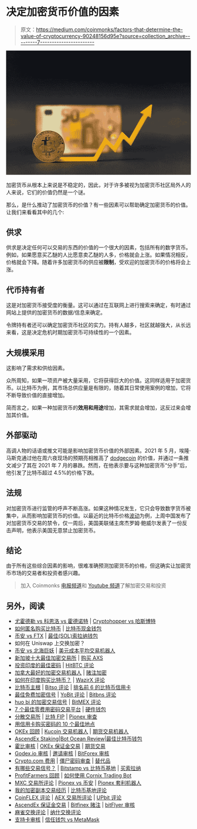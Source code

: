 # 决定加密货币价值的因素

> 原文：<https://medium.com/coinmonks/factors-that-determine-the-value-of-cryptocurrency-90248156d95e?source=collection_archive---------7----------------------->

![](img/2cc3b65eca01fd90c54aa5f27c9e44cf.png)

加密货币从根本上来说是不稳定的，因此，对于许多被视为加密货币社区局外人的人来说，它们的价值仍然是一个谜。

那么，是什么推动了加密货币的价值？有一些因素可以帮助确定加密货币的价值。让我们来看看其中的几个:

## **供求**

供求是决定任何可以交易的东西的价值的一个很大的因素，包括所有的数字货币。例如，如果愿意买乙醚的人比愿意卖乙醚的人多，价格就会上涨。如果情况相反，价格就会下降。随着许多加密货币的供应被**限制**，受欢迎的加密货币的价格将会上涨。

## **代币持有者**

这是对加密货币接受度的衡量。这可以通过在互联网上进行搜索来确定，有时通过网站上提供的加密货币的数据/信息来确定。

令牌持有者还可以确定加密货币社区的实力。持有人越多，社区就越强大，从长远来看，这是决定危机时期加密货币可持续性的一个因素。

## **大规模采用**

这影响了需求和供给因素。

众所周知，如果一项资产被大量采用，它将获得巨大的价值。这同样适用于加密货币。以比特币为例，其市场总供应量是有限的，随着其日常使用案例的增加，它将不断导致价值的直接增加。

简而言之，如果一种加密货币的**效用和用途**增加，其需求就会增加，这反过来会增加其价值。

## **外部驱动**

高调人物的话语或推文可能是影响加密货币价值的外部因素。2021 年 5 月，埃隆·马斯克通过他在周六夜现场的预期亮相推高了 [dodgecoin](https://fortune.com/2021/07/09/elon-musk-tweet-dogecoin-blockchain-bitcoin-ethereum/) 的价值，并通过一条推文减少了其在 2021 年 7 月的暴跌。然而，在他表示要与这种加密货币“分手”后，他引发了比特币超过 4.5%的价格下跌。

## **法规**

对加密货币进行监管的呼声不断高涨。如果这种情况发生，它只会导致数字货币被集中，从而影响加密货币的价值。以最近的比特币价格[波动](https://time.com/nextadvisor/investing/cryptocurrency/latest-crypto-news/)为例，上周中国发布了对加密货币交易的禁令，仅一周后，美国美联储主席杰罗姆·鲍威尔发表了一份反击声明，他表示美国无意禁止加密货币。

## **结论**

由于所有这些综合因素的影响，很难准确预测加密货币的价格，但这确实让加密货币市场的交易者和投资者感兴趣。

> 加入 Coinmonks [电报频道](https://t.me/coincodecap)和 [Youtube 频道](https://www.youtube.com/c/coinmonks/videos)了解加密交易和投资

## 另外，阅读

*   [尤霍德勒 vs 科恩洛 vs 霍德诺特](/coinmonks/youhodler-vs-coinloan-vs-hodlnaut-b1050acde55a) | [Cryptohopper vs 哈斯博特](https://blog.coincodecap.com/cryptohopper-vs-haasbot)
*   [如何匿名购买比特币](https://blog.coincodecap.com/buy-bitcoin-anonymously) | [比特币现金钱包](https://blog.coincodecap.com/bitcoin-cash-wallets)
*   [币安 vs FTX](https://blog.coincodecap.com/binance-vs-ftx) | [最佳(SOL)索拉纳钱包](https://blog.coincodecap.com/solana-wallets)
*   如何在 Uniswap 上交换加密？
*   [币安 vs 北海巨妖](https://blog.coincodecap.com/binance-vs-kraken) | [美元成本平均交易机器人](https://blog.coincodecap.com/pionex-dca-bot)
*   [新加坡十大最佳加密交易所](https://blog.coincodecap.com/crypto-exchange-in-singapore) | [购买 AXS](https://blog.coincodecap.com/buy-axs-token)
*   [投资印度的最佳密码](https://blog.coincodecap.com/best-crypto-to-invest-in-india-in-2021) | [HitBTC 评论](/coinmonks/hitbtc-review-c5143c5d53c2)
*   [加拿大最好的加密交易机器人](https://blog.coincodecap.com/5-best-crypto-trading-bots-in-canada) | [赌注加密](https://blog.coincodecap.com/staking-crypto)
*   [如何在印度购买比特币？](/coinmonks/buy-bitcoin-in-india-feb50ddfef94) | [WazirX 评论](/coinmonks/wazirx-review-5c811b074f5b)
*   [比特币主根](https://blog.coincodecap.com/bitcoin-taproot) | [Bitso 评论](https://blog.coincodecap.com/bitso-review) | [排名前 6 的比特币信用卡](/coinmonks/bitcoin-credit-card-bc8ab6f377c6)
*   [最佳免费加密信号](https://blog.coincodecap.com/free-crypto-signals) | [YoBit 评论](/coinmonks/yobit-review-175464162c62) | [Bitbns 评论](/coinmonks/bitbns-review-38256a07e161)
*   [huo bi 的加密交易信号](https://blog.coincodecap.com/huobi-crypto-trading-signals) | [BitMEX 评论](https://blog.coincodecap.com/bitmex-review)
*   [7 个最佳零费用密码交易平台](https://blog.coincodecap.com/zero-fee-crypto-exchanges) | [硬件钱包](/coinmonks/hardware-wallets-dfa1211730c6)
*   [分散交易所](https://blog.coincodecap.com/what-are-decentralized-exchanges) | [比特 FIP](https://blog.coincodecap.com/bitbns-fip) | [Pionex 审查](https://blog.coincodecap.com/pionex-review-exchange-with-crypto-trading-bot)
*   [用信用卡购买密码的 10 个最佳地点](https://blog.coincodecap.com/buy-crypto-with-credit-card)
*   [OKEx 回顾](/coinmonks/okex-review-6b369304110f) | [Kucoin 交易机器人](/coinmonks/kucoin-trading-bot-automate-your-trades-8cf0ca2138e0) | [期货交易机器人](/coinmonks/futures-trading-bots-5a282ccee3f5)
*   [AscendEx Staking](https://blog.coincodecap.com/ascendex-staking)|[Bot Ocean Review](https://blog.coincodecap.com/bot-ocean-review)|[最佳比特币钱包](https://blog.coincodecap.com/bitcoin-wallets-india)
*   [霍比审核](https://blog.coincodecap.com/huobi-review) | [OKEx 保证金交易](https://blog.coincodecap.com/okex-margin-trading) | [期货交易](https://blog.coincodecap.com/futures-trading)
*   [Godex.io 审核](/coinmonks/godex-io-review-7366086519fb) | [邀请审核](/coinmonks/invity-review-70f3030c0502) | [BitForex 审核](https://blog.coincodecap.com/bitforex-review)
*   [Crypto.com 费用](/coinmonks/binance-fees-8588ec17965) | [僵尸密码审查](/coinmonks/botcrypto-review-2021-build-your-own-trading-bot-coincodecap-6b8332d736c7) | [替代品](https://blog.coincodecap.com/crypto-com-alternatives)
*   [有哪些交易信号？](https://blog.coincodecap.com/trading-signal) | [Bitstamp vs 比特币基地](https://blog.coincodecap.com/bitstamp-coinbase) | [买索拉纳](https://blog.coincodecap.com/buy-solana)
*   [ProfitFarmers 回顾](https://blog.coincodecap.com/profitfarmers-review) | [如何使用 Cornix Trading Bot](https://blog.coincodecap.com/cornix-trading-bot)
*   [MXC 交易所评论](/coinmonks/mxc-exchange-review-3af0ec1cba8c) | [Pionex vs 币安](https://blog.coincodecap.com/pionex-vs-binance) | [Pionex 套利机器人](https://blog.coincodecap.com/pionex-arbitrage-bot)
*   [我的加密副本交易经历](/coinmonks/my-experience-with-crypto-copy-trading-d6feb2ce3ac5) | [比特币基地评论](/coinmonks/coinbase-review-6ef4e0f56064)
*   [CoinFLEX 评论](https://blog.coincodecap.com/coinflex-review) | [AEX 交易所评论](https://blog.coincodecap.com/aex-exchange-review) | [UPbit 评论](https://blog.coincodecap.com/upbit-review)
*   [AscendEx 保证金交易](https://blog.coincodecap.com/ascendex-margin-trading) | [Bitfinex 赌注](https://blog.coincodecap.com/bitfinex-staking) | [bitFlyer 审核](https://blog.coincodecap.com/bitflyer-review)
*   [麻雀交换评论](https://blog.coincodecap.com/sparrow-exchange-review) | [纳什交换评论](https://blog.coincodecap.com/nash-exchange-review)
*   [支持卡审核](https://blog.coincodecap.com/uphold-card-review) | [信任钱包 vs MetaMask](https://blog.coincodecap.com/trust-wallet-vs-metamask)